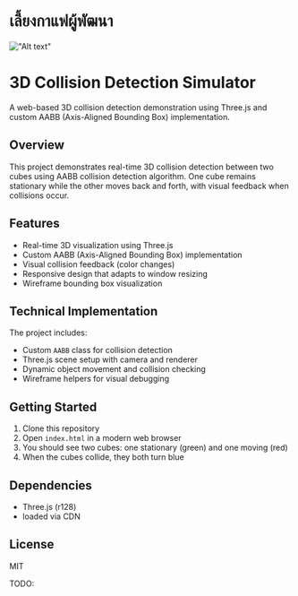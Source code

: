 # เลี้ยงกาแฟผู้พัฒนา

!["Alt text"](https://warathepj.github.io/js-ai-gallery/public/image/promptpay-20.png)

# 3D Collision Detection Simulator

A web-based 3D collision detection demonstration using Three.js and custom AABB (Axis-Aligned Bounding Box) implementation.

## Overview

This project demonstrates real-time 3D collision detection between two cubes using AABB collision detection algorithm. One cube remains stationary while the other moves back and forth, with visual feedback when collisions occur.

## Features

- Real-time 3D visualization using Three.js
- Custom AABB (Axis-Aligned Bounding Box) implementation
- Visual collision feedback (color changes)
- Responsive design that adapts to window resizing
- Wireframe bounding box visualization

## Technical Implementation

The project includes:

- Custom `AABB` class for collision detection
- Three.js scene setup with camera and renderer
- Dynamic object movement and collision checking
- Wireframe helpers for visual debugging

## Getting Started

1. Clone this repository
2. Open `index.html` in a modern web browser
3. You should see two cubes: one stationary (green) and one moving (red)
4. When the cubes collide, they both turn blue

## Dependencies

- Three.js (r128)
- loaded via CDN

## License

MIT

TODO:
